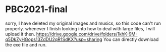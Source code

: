 # PBC2021-final
sorry, I have deleted my original images and musics, so this code can't run properly. whenever I finish looking into how to deal with large files, I will upload it then. 
https://drive.google.com/drive/folders/1khK-9M-q5DkZyHGops13ZdDU2qR1SdKX?usp=sharing
You can directly download the exe file and run.
